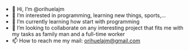 - 👋 Hi, I’m @orihuelajm
- 👀 I’m interested in programming, learning new things, sports,...
- 🌱 I’m currently learning how start with programming
- 💞️ I’m looking to collaborate on any interesting project that fits me with my tasks as family man and a full-time worker
- 📫 How to reach me my mail: orihuelajm@gmail.com

<!---
orihuelajm/orihuelajm is a ✨ special ✨ repository because its `README.md` (this file) appears on your GitHub profile.
You can click the Preview link to take a look at your changes.
--->
